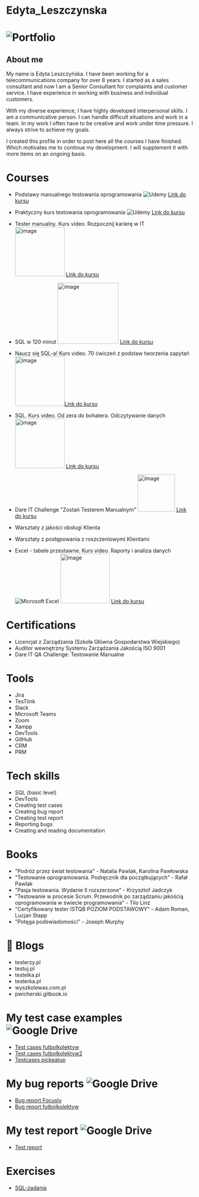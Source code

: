 # Edyta_Leszczynska

# **![Portfolio](https://img.shields.io/badge/Portfolio-%23000000.svg?style=for-the-badge&logo=firefox&logoColor=#FF7139)**

## **About me**

My name is Edyta Leszczyńska. I have been working for a telecommunications company for over 8 years. I started as a sales consultant and now I am a Senior Consultant for complaints and customer service. I have experience in working with business and individual customers. 

With my diverse experience, I have highly developed interpersonal skills. I am a communicative person. I can handle difficult situations and work in a team. In my work I often have to be creative and work under time pressure. I always strive to achieve my goals. 

I created this profile in order to post here all the courses I have finished. Which motivates me to continue my development. I will supplement it with more items on an ongoing basis.

# **Courses**

* Podstawy manualnego testowania oprogramowania ![Udemy](https://img.shields.io/badge/Udemy-A435F0?style=for-the-badge&logo=Udemy&logoColor=white)
[Link do kursu](https://www.udemy.com/course/kurs-testowania-oprogramowania/)

* Praktyczny kurs testowania oprogramowania ![Udemy](https://img.shields.io/badge/Udemy-A435F0?style=for-the-badge&logo=Udemy&logoColor=white)
[Link do kursu](https://www.udemy.com/course/praktyczny-kurs-testowania-oprogramowania/)

* Tester manualny. Kurs video. Rozpocznij karierę w IT <img width="133" alt="image" src="https://user-images.githubusercontent.com/116006116/205502590-fdb2543d-7155-4300-8c79-81906148758c.png"> [Link do kursu](https://biblio.ebookpoint.pl/vtespo/tester-manualny-kurs-video-rozpocznij-kariere-w-it-pawel-rachwal/w#tabs-3)

* SQL w 120 minut <img width="164" alt="image" src="https://user-images.githubusercontent.com/116006116/205502861-d6e9a420-a836-4bf4-9617-3c423507b4f7.png"> [Link do kursu](https://www.kursysql.pl/szkolenie-sql-w-120-minut/)

* Naucz się SQL-a! Kurs video. 70 ćwiczeń z podstaw tworzenia zapytań <img width="133" alt="image" src="https://user-images.githubusercontent.com/116006116/205502590-fdb2543d-7155-4300-8c79-81906148758c.png">[Link do kursu](https://biblio.ebookpoint.pl/vsqlz1/naucz-sie-sql-a-kurs-video-70-cwiczen-z-podstaw-tworzenia-zapytan-krystian-brozek/w#tabs-3)

* SQL. Kurs video. Od zera do bohatera. Odczytywanie danych <img width="133" alt="image" src="https://user-images.githubusercontent.com/116006116/205502590-fdb2543d-7155-4300-8c79-81906148758c.png"> [Link do kursu](https://biblio.ebookpoint.pl/vsqloz/sql-kurs-video-od-zera-do-bohatera-odczytywanie-danych-marcin-szeliga/w#tabs-3)

* Dare IT Challenge "Zostań Testerem Manualnym" <img width="100" alt="image" src="https://user-images.githubusercontent.com/116006116/205502985-2f2241ae-0329-4cc0-a2f2-ac59ac4c90eb.png"> [Link do kursu](https://www.dareit.io/challenges/qa-manual-testing)

* Warsztaty z jakości obsługi Klienta

* Warsztaty z postępowania z roszczeniowymi Klientami

* Excel - tabele przestawne. Kurs video. Raporty i analiza danych ![Microsoft Excel](https://img.shields.io/badge/Microsoft_Excel-217346?style=for-the-badge&logo=microsoft-excel&logoColor=white) <img width="133" alt="image" src="https://user-images.githubusercontent.com/116006116/205502590-fdb2543d-7155-4300-8c79-81906148758c.png"> [Link do kursu](https://biblio.ebookpoint.pl/vex13t/excel-tabele-przestawne-kurs-video-raporty-i-analiza-danych-adam-kopec/w)

# **Certifications**

* Licencjat z Zarządzania (Szkoła Główna Gospodarstwa Wiejskiego)
* Auditor wewnętrzny Systemu Zarządzania Jakością ISO 9001 
* Dare IT QA Challenge: Testowanie Manualne

# **Tools**

* Jira
* TesTlink
* Slack
* Microsoft Teams
* Zoom
* Xampp
* DevTools 
* GitHub
* CRM
* PRM

# **Tech skills**

* SQL (basic level)
* DevTools
* Creating test cases
* Creating bug report
* Creating test report
* Reporting bugs
* Creating and reading documentation


# **Books**

* "Podróż przez świat testowania" - Natalia Pawlak, Karolina Pawłowska
* "Testowanie oprogramowania. Podręcznik dla początkujących" - Rafał Pawlak
* "Pasja testowania. Wydanie II rozszerzone" - Krzysztof Jadczyk
* "Testowanie w procesie Scrum. Przewodnik po zarządzaniu jakością oprogramowania w świecie programowania" - Tilo Linz
* "Certyfikowany tester ISTQB POZIOM PODSTAWOWY" - Adam Roman, Lucjan Stapp
* "Potęga podświadomości" - Joseph Murphy


# **📝 Blogs**

* testerzy.pl
* testuj.pl 
* testelka.pl
* testerka.pl
* wyszkolewas.com.pl
* pwicherski.gitbook.io


# **My test case examples** ![Google Drive](https://img.shields.io/badge/Google%20Drive-4285F4?style=for-the-badge&logo=googledrive&logoColor=white)

* [Test cases futbolkolektyw](https://docs.google.com/spreadsheets/d/1e_K7J8zxTyjAj58gIWcIpoUD4rI094B6/edit?usp=share_link&ouid=117512314362310181270&rtpof=true&sd=true)
* [Test cases futbolkolektyw2](https://docs.google.com/spreadsheets/d/1P4pjpBDTZQsC0o24DI03N1t_eKpEcGlI/edit?usp=share_link&ouid=117512314362310181270&rtpof=true&sd=true)
* [Testcases pickeatup](https://docs.google.com/spreadsheets/d/1ZSJ13Idu7_jbhJk_n_AZDxfU_wxJWnXv/edit?usp=share_link&ouid=117512314362310181270&rtpof=true&sd=true)


# **My bug reports** ![Google Drive](https://img.shields.io/badge/Google%20Drive-4285F4?style=for-the-badge&logo=googledrive&logoColor=white)

* [Bug report Focusly](https://docs.google.com/spreadsheets/d/1lKs94iHzQndJ0tmnjKEpxL4OKKjNQXUR/edit?usp=share_link&ouid=117512314362310181270&rtpof=true&sd=true)
* [Bug report futbolkolektyw](https://docs.google.com/document/d/10y-tki3Yc_We8FDzdB9Ga5c7VnFvSILq/edit?usp=share_link&ouid=117512314362310181270&rtpof=true&sd=true)


# **My test report** ![Google Drive](https://img.shields.io/badge/Google%20Drive-4285F4?style=for-the-badge&logo=googledrive&logoColor=white)

* [Test report](https://drive.google.com/file/d/1V2HByGCGo3UNeTr8_cCu6Pcbj3NLjxAm/view?usp=share_link)


# **Exercises**

* [SQL-zadania](https://github.com/edyta660391/challenge_portfolio_Edyta/blob/main/README.md#task-5)
